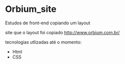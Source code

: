 # Orbium_site
Estudos de front-end copiando um layout

site que o layout foi copiado http://www.orbium.com.br/

tecnologias utlizadas até o momento:
- Html
- CSS
